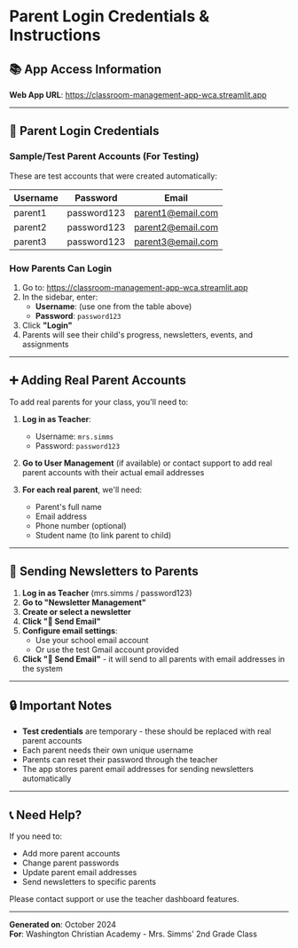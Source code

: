 # Parent Login Credentials & Instructions

## 📚 **App Access Information**

**Web App URL**: https://classroom-management-app-wca.streamlit.app

---

## 👥 **Parent Login Credentials**

### **Sample/Test Parent Accounts** (For Testing)
These are test accounts that were created automatically:

| Username | Password | Email |
|----------|----------|-------|
| parent1 | password123 | parent1@email.com |
| parent2 | password123 | parent2@email.com |
| parent3 | password123 | parent3@email.com |

### **How Parents Can Login**
1. Go to: https://classroom-management-app-wca.streamlit.app
2. In the sidebar, enter:
   - **Username**: (use one from the table above)
   - **Password**: `password123`
3. Click **"Login"**
4. Parents will see their child's progress, newsletters, events, and assignments

---

## ➕ **Adding Real Parent Accounts**

To add real parents for your class, you'll need to:

1. **Log in as Teacher**:
   - Username: `mrs.simms`
   - Password: `password123`

2. **Go to User Management** (if available) or contact support to add real parent accounts with their actual email addresses

3. **For each real parent**, we'll need:
   - Parent's full name
   - Email address
   - Phone number (optional)
   - Student name (to link parent to child)

---

## 📧 **Sending Newsletters to Parents**

1. **Log in as Teacher** (mrs.simms / password123)
2. **Go to "Newsletter Management"**
3. **Create or select a newsletter**
4. **Click "📧 Send Email"**
5. **Configure email settings**:
   - Use your school email account
   - Or use the test Gmail account provided
6. **Click "📧 Send Email"** - it will send to all parents with email addresses in the system

---

## 🔒 **Important Notes**

- **Test credentials** are temporary - these should be replaced with real parent accounts
- Each parent needs their own unique username
- Parents can reset their password through the teacher
- The app stores parent email addresses for sending newsletters automatically

---

## 📞 **Need Help?**

If you need to:
- Add more parent accounts
- Change parent passwords
- Update parent email addresses
- Send newsletters to specific parents

Please contact support or use the teacher dashboard features.

---

**Generated on**: October 2024  
**For**: Washington Christian Academy - Mrs. Simms' 2nd Grade Class

